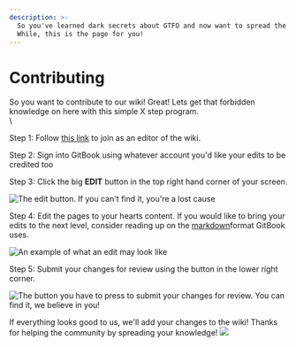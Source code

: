 ```yaml
---
description: >-
  So you've learned dark secrets about GTFO and now want to spread the madness?
  While, this is the page for you!
---
```


# Contributing

So you want to contribute to our wiki! Great! Lets get that forbidden knowledge on here with this simple X step program.\
\

Step 1: Follow [this link](https://app.gitbook.com/invite/-MUvE8lz5uuUCTWJTtdN/P9p1XcTTg9p9Ic2b6lVW) to join as an editor of the wiki.

Step 2: Sign into GitBook using whatever account you'd like your edits to be credited too

Step 3: Click the big **EDIT** button in the top right hand corner of your screen.&#x20;

![The edit button. If you can't find it, you're a lost cause](../.gitbook/assets/gtfo\_wiki\_edit\_example.png)

Step 4: Edit the pages to your hearts content. If you would like to bring your edits to the next level, consider reading up on the [markdown](https://docs.gitbook.com/editing-content/editing-pages)format GitBook uses.

![An example of what an edit may look like](../.gitbook/assets/gtfo\_wiki\_change\_example.png)

Step 5: Submit your changes for review using the button in the lower right corner.

![The button you have to press to submit your changes for review.
You can find it, we believe in you!](../.gitbook/assets/gtfo\_wiki\_submit\_example.png)

If everything looks good to us, we'll add your changes to the wiki! Thanks for helping the community by spreading your knowledge! ![](../.gitbook/assets/dauna\_sus\_.png)

